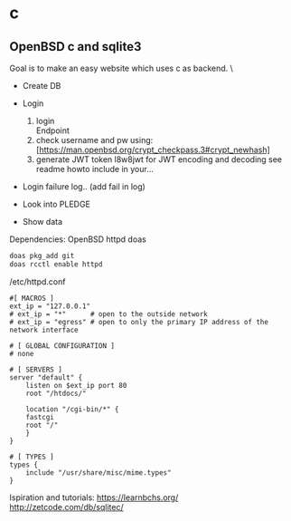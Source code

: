 # c
## OpenBSD c and sqlite3

Goal is to make an easy website which uses c as backend. \
- Create DB
- Login 
	1. login  
		Endpoint
	2. check username and pw
		using: [https://man.openbsd.org/crypt_checkpass.3#crypt_newhash]
    3. generate JWT token 
		l8w8jwt for JWT encoding and decoding
		see readme howto include in your...
		
- Login failure log.. (add fail in log)
		
- Look into PLEDGE

- Show data

Dependencies: 
OpenBSD
httpd
doas

```sh
doas pkg_add git
doas rcctl enable httpd
```

/etc/httpd.conf
```
#[ MACROS ]
ext_ip = "127.0.0.1"
# ext_ip = "*"      # open to the outside network
# ext_ip = "egress" # open to only the primary IP address of the network interface

# [ GLOBAL CONFIGURATION ]
# none

# [ SERVERS ]
server "default" {
    listen on $ext_ip port 80
    root "/htdocs/"

    location "/cgi-bin/*" {
	fastcgi
	root "/"
    }
}

# [ TYPES ]
types {
    include "/usr/share/misc/mime.types"
}
```

Ispiration and tutorials:
https://learnbchs.org/
http://zetcode.com/db/sqlitec/
